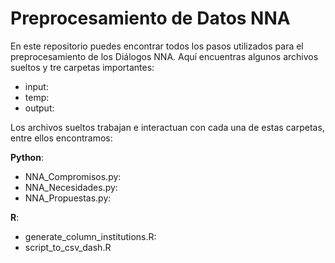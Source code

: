 # Preprocesamiento de Datos NNA

En este repositorio puedes encontrar todos los pasos utilizados para el preprocesamiento de los 
Diálogos NNA. Aquí encuentras algunos archivos sueltos y tre carpetas importantes:

- input:
- temp:
- output: 

Los archivos sueltos trabajan e interactuan con cada una de estas carpetas, entre ellos encontramos:

**Python**:

- NNA_Compromisos.py:
- NNA_Necesidades.py:
- NNA_Propuestas.py: 

**R**:

- generate_column_institutions.R:
- script_to_csv_dash.R
